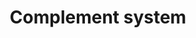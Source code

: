 ---
annotations:
- id: PW:0000502
  parent: regulatory pathway
  type: Pathway Ontology
  value: complement system pathway
authors:
- Elisa
- Adinasarapu
- Anwesha
- Khanspers
- Egonw
- MaintBot
- Fehrhart
- Mkutmon
- Wpblocked
- AlexanderPico
- Ariutta
- DeSl
- Eweitz
- Larsgw
- Sikeda
citedin:
- link: PMC8357963
  title: 'Looking for pathways related to COVID-19: confirmation of pathogenic mechanisms
    by SARS-CoV-2–host interactome (2021)'
- link: PMC8200404
  title: Assessing the Contribution of Relative Macrophage Frequencies to Subcutaneous
    Adipose Tissue (2021)
- link: PMC5085087
  title: Long Term Culture of the A549 Cancer Cell Line Promotes Multilamellar Body
    Formation and Differentiation towards an Alveolar Type II Pneumocyte Phenotype
    (2016)
- link: PMC9734099
  title: Acute and chronic blood serum proteome changes in patients with methanol
    poisoning (2022)
- link: PMC9607846
  title: 'Discovering Common Pathogenic Mechanisms of COVID-19 and Parkinson Disease:
    An Integrated Bioinformatics Analysis (2022)'
- link: 10.1016/j.compbiomed.2021.104243
  title: Construction and analysis of protein-protein interaction network of non-alcoholic
    fatty liver disease
communities: []
description: The complement activation takes place through one or more of the well-established
  (alternative, classical or lectin) pathways consisting of plasma and membrane-bound
  proteins. All three pathways converge at the level of complement C3 ([doi:10.6072/H0.MP.A004235.01](https://doi.org/10.6072/H0.MP.A004235.01))
  and are controlled by regulators ([doi:10.1038/ni.1923](https://doi.org/10.1038/ni.1923)).
  Complement C3 belongs to the alpha-2-macroglobulin family of proteins, and consists
  of a alpha-chain and an beta-chain. Cleavage of C3 which can be initiated by one
  or more of the above three distinct pathways, into C3b [Proteolysis@23-667,749-1663]
  and C3a [Proteolysis@672-748] is an important step in the complement activation
  cascade. Classical and lectin pathways, when activated with recognition of pathogens
  (or immune complexes) use C3-convertase [C4b2a] to cleave complement C3 into C3a
  and C3b ([doi:10.1084/jem.125.2.359](https://doi.org/10.1084/jem.125.2.359)). However,
  in alternative pathway a small fraction of the C3 molecules are hydrolyzed to C3(H20)
  exposing new binding sites. This hydrated C3 [C3(H20)] recruits complement factor
  B [fB], which is then cleaved by complement factor D [fD] to result in formation
  of the minor form of C3-convertase [C3(H20)Bb] that cleaves C3 into C3a and C3b
  ([doi:10.1084/jem.154.3.856](https://doi.org/10.1084/jem.154.3.856)). Further, addition
  of C3b to C3 convertase [C3bBb or C4b2a] results in C5 convertase [C3bBb3b or C4b2a3b],
  that cleaves complement C5 to C5a and C5b, is the last enzymatic step of the complement
  activation cascade ([doi:10.1074/jbc.273.27.16828](https://www.ncbi.nlm.nih.gov/pubmed/?term=2387864)).
  During complement activation C5b interacts with complement C6, C7, C8 and C9 in
  a sequential and non-catalyzed manner to result in the formation of Terminal Complement
  Complex (TCC) ([doi:10.1074/jbc.M111.219766](https://doi.org/10.1074/jbc.M111.219766)).
  The entire network is considered as a simple recognition and elimination system
  of host-immune complexes and apoptotic and/or pathogens, and therefore promotes
  host immune homeostasis. The complement system is also involved in cross-talk with
  other processes related to coagulation, lipid metabolism and cancer. However, many
  pathogens counteract complement attack through a range of different mechanisms,
  such acquisition of host complement regulators to the surface of pathogen, or secretion
  of complement inactivation factors. In order to have a holistic view of the entire
  complement network, Dr. John D.Lambris group (University of Pennsylvania) developed
  the Complement Map Database (CMAP) which is a unique repository focused on documented
  molecular interactions described within the complement cascade and between complement
  and other biological systems. Information contained in CMAP (http://www.complement.us/cmap/index.php)[https://doi.org/10.1093/bioinformatics/btt269]
  is entirely based on published experimental data and is fully revised by experts
  in the field. Further, the [Signaling Gateway Molecule Pages](https://escholarship.org/uc/molecule_pages)[https://doi.org/10.1093/bioinformatics/btr190]
  has published a curated data on each protein involved in human complement activation
  pathways (refs. [Dinasarapu et al](https://doi.org/10.6072/H0.MP.A004235.01), [Chandrasekhar
  et al](https://doi.org/10.6072/H0.MP.A004228.01), [Dinasarapu et al](https://doi.org/10.6072/H0.MP.A004276.01),
  [Dinasarapu et al](https://doi.org/10.6072/H0.MP.A004256.01), [Chandrasekhar et
  al](https://doi.org/10.6072/H0.MP.A004240.01), [Chandrasekhar et al](https://doi.org/10.6072/H0.MP.A008392.01),
  [Chandrasekhar et al](https://doi.org/10.6072/H0.MP.A008391.01), [Chandrasekhar
  et al](https://doi.org/10.6072/H0.MP.A004274.01), [Chandrasekhar et al](https://doi.org/10.6072/H0.MP.A004275.01),
  [Chandrasekhar et al](https://doi.org/10.6072/H0.MP.A004266.01), [Chandrasekhar
  et al](https://doi.org/10.6072/H0.MP.A004267.01), [Dinasarapu et al](https://doi.org/10.6072/H0.MP.A004263.01),
  [Dinasarapu et al](https://doi.org/10.6072/H0.MP.A004234.01), [Min et al](https://doi.org/10.6072/H0.MP.A004258.01)).
last-edited: 2025-03-13
ndex: 8af76961-8b65-11eb-9e72-0ac135e8bacf
organisms:
- Homo sapiens
redirect_from:
- /index.php/Pathway:WP2806
- /instance/WP2806
- /instance/WP2806_r138031
revision: r138031
schema-jsonld:
- '@context': https://schema.org/
  '@id': https://wikipathways.github.io/pathways/WP2806.html
  '@type': Dataset
  creator:
    '@type': Organization
    name: WikiPathways
  description: The complement activation takes place through one or more of the well-established
    (alternative, classical or lectin) pathways consisting of plasma and membrane-bound
    proteins. All three pathways converge at the level of complement C3 ([doi:10.6072/H0.MP.A004235.01](https://doi.org/10.6072/H0.MP.A004235.01))
    and are controlled by regulators ([doi:10.1038/ni.1923](https://doi.org/10.1038/ni.1923)).
    Complement C3 belongs to the alpha-2-macroglobulin family of proteins, and consists
    of a alpha-chain and an beta-chain. Cleavage of C3 which can be initiated by one
    or more of the above three distinct pathways, into C3b [Proteolysis@23-667,749-1663]
    and C3a [Proteolysis@672-748] is an important step in the complement activation
    cascade. Classical and lectin pathways, when activated with recognition of pathogens
    (or immune complexes) use C3-convertase [C4b2a] to cleave complement C3 into C3a
    and C3b ([doi:10.1084/jem.125.2.359](https://doi.org/10.1084/jem.125.2.359)).
    However, in alternative pathway a small fraction of the C3 molecules are hydrolyzed
    to C3(H20) exposing new binding sites. This hydrated C3 [C3(H20)] recruits complement
    factor B [fB], which is then cleaved by complement factor D [fD] to result in
    formation of the minor form of C3-convertase [C3(H20)Bb] that cleaves C3 into
    C3a and C3b ([doi:10.1084/jem.154.3.856](https://doi.org/10.1084/jem.154.3.856)).
    Further, addition of C3b to C3 convertase [C3bBb or C4b2a] results in C5 convertase
    [C3bBb3b or C4b2a3b], that cleaves complement C5 to C5a and C5b, is the last enzymatic
    step of the complement activation cascade ([doi:10.1074/jbc.273.27.16828](https://www.ncbi.nlm.nih.gov/pubmed/?term=2387864)).
    During complement activation C5b interacts with complement C6, C7, C8 and C9 in
    a sequential and non-catalyzed manner to result in the formation of Terminal Complement
    Complex (TCC) ([doi:10.1074/jbc.M111.219766](https://doi.org/10.1074/jbc.M111.219766)).
    The entire network is considered as a simple recognition and elimination system
    of host-immune complexes and apoptotic and/or pathogens, and therefore promotes
    host immune homeostasis. The complement system is also involved in cross-talk
    with other processes related to coagulation, lipid metabolism and cancer. However,
    many pathogens counteract complement attack through a range of different mechanisms,
    such acquisition of host complement regulators to the surface of pathogen, or
    secretion of complement inactivation factors. In order to have a holistic view
    of the entire complement network, Dr. John D.Lambris group (University of Pennsylvania)
    developed the Complement Map Database (CMAP) which is a unique repository focused
    on documented molecular interactions described within the complement cascade and
    between complement and other biological systems. Information contained in CMAP
    (http://www.complement.us/cmap/index.php)[https://doi.org/10.1093/bioinformatics/btt269]
    is entirely based on published experimental data and is fully revised by experts
    in the field. Further, the [Signaling Gateway Molecule Pages](https://escholarship.org/uc/molecule_pages)[https://doi.org/10.1093/bioinformatics/btr190]
    has published a curated data on each protein involved in human complement activation
    pathways (refs. [Dinasarapu et al](https://doi.org/10.6072/H0.MP.A004235.01),
    [Chandrasekhar et al](https://doi.org/10.6072/H0.MP.A004228.01), [Dinasarapu et
    al](https://doi.org/10.6072/H0.MP.A004276.01), [Dinasarapu et al](https://doi.org/10.6072/H0.MP.A004256.01),
    [Chandrasekhar et al](https://doi.org/10.6072/H0.MP.A004240.01), [Chandrasekhar
    et al](https://doi.org/10.6072/H0.MP.A008392.01), [Chandrasekhar et al](https://doi.org/10.6072/H0.MP.A008391.01),
    [Chandrasekhar et al](https://doi.org/10.6072/H0.MP.A004274.01), [Chandrasekhar
    et al](https://doi.org/10.6072/H0.MP.A004275.01), [Chandrasekhar et al](https://doi.org/10.6072/H0.MP.A004266.01),
    [Chandrasekhar et al](https://doi.org/10.6072/H0.MP.A004267.01), [Dinasarapu et
    al](https://doi.org/10.6072/H0.MP.A004263.01), [Dinasarapu et al](https://doi.org/10.6072/H0.MP.A004234.01),
    [Min et al](https://doi.org/10.6072/H0.MP.A004258.01)).
  keywords:
  - A2M
  - ADIPOQ
  - ADM
  - ALB
  - APOA1
  - ARRB2
  - C1INH
  - C1qRp
  - C1r
  - C1s
  - C2
  - C3
  - C3(H2O)
  - C3a
  - C3a-desArg
  - C3aR1
  - C3b
  - C3c
  - C3d
  - C3f
  - C4-A
  - C4BP
  - C4a
  - C4a-desArg
  - C4b
  - C5
  - C5L2
  - C5a
  - C5a-desArg
  - C5aR1
  - C5b
  - C6
  - C7
  - C8
  - C9
  - CD16a
  - CD19
  - CD23
  - CD40
  - CD59
  - CFB
  - CFD
  - CFH
  - CFHR1
  - CFHR4
  - CFI
  - CFP
  - CHIPS
  - CK
  - CLEC4M
  - 'CPB2 '
  - CPN
  - CR1
  - CR2
  - CRIg
  - CRP
  - CbpA
  - ClfA
  - ClfB
  - DAF
  - DCN
  - E-LDL
  - ELANE
  - Efb
  - Ehp
  - FCN1
  - FCN2
  - FGA
  - FGB
  - FGG
  - FKBP13
  - FN
  - FPR1
  - FX
  - FXIII
  - FXIIa
  - FXIa
  - FnBPA
  - FnBPB
  - GNA15
  - GNA1870
  - GNAI2
  - GNAI3
  - HIV-gp41
  - HS
  - HSV-gC
  - Heparin
  - IBSP
  - ICAM1
  - ICAM2
  - ITGA2
  - ITGA2B
  - ITGB3
  - KLKB1
  - LAMA5
  - LAMB1
  - LAMC1
  - LRP2
  - LTA
  - LfhA
  - MASP1
  - MAp19
  - MAp44
  - MBL2
  - MCP
  - OMCI
  - OPN
  - OmpK36
  - PKA
  - PKC
  - PLAUR
  - PLG
  - PTX3
  - PrP
  - Protein M
  - Protein-A
  - Protein-S
  - RPS19
  - RgpA
  - SAP
  - SCIN
  - SCP
  - SELE
  - SELL
  - SELP
  - SELPLG
  - SFTPA1
  - SFTPA2
  - SIC
  - SSL10
  - SSL11
  - SSL5
  - SSL7
  - Sbi
  - Sfb
  - Skp
  - StcE
  - THBS
  - TLR2
  - TXN
  - 'VCP '
  - VTN
  - WAS
  - beta-Glucan
  - cC1qR
  - fMLP
  - gC1qR
  - gp350
  - iC3b
  license: CC0
  name: Complement system
seo: CreativeWork
title: Complement system
wpid: WP2806
---